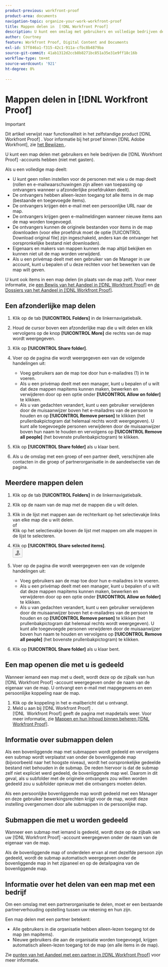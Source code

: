 ```yaml
---
product-previous: workfront-proof
product-area: documents
navigation-topic: organize-your-work-workfront-proof
title: Mappen delen in  [!DNL Workfront Proof]
description: U kunt een omslag met gebruikers en volledige bedrijven delen die  [!DNL Workfront Proof]  rekeningen (niet met gasten) hebben.
author: Courtney
feature: Workfront Proof, Digital Content and Documents
exl-id: 57f846a1-f315-42c1-911a-cfbc8b4879ba
source-git-commit: 41ab1312d2ccb8b8271bc851a35e31e9ff18c16b
workflow-type: tm+mt
source-wordcount: '921'
ht-degree: 0%

---
```


# Mappen delen in [!DNL Workfront Proof]

>[!IMPORTANT]
>
>Dit artikel verwijst naar functionaliteit in het zelfstandige product [!DNL Workfront Proof] . Voor informatie bij het proef binnen [!DNL Adobe Workfront], zie [ het Bewijzen ](../../../review-and-approve-work/proofing/proofing.md).

U kunt een map delen met gebruikers en hele bedrijven die [!DNL Workfront Proof] -accounts hebben (niet met gasten).

Als u een volledige map deelt:

* U kunt geen rollen instellen voor de personen met wie u de map deelt (rollen en e-mailwaarschuwingen zijn alleen van toepassing op ontvangers wanneer u afzonderlijke proefdrukken deelt).
* De ontvangers hebben alleen-lezen toegang tot alle items in de map (bestaande en toegevoegde items).
* De ontvangers krijgen één e-mail met een persoonlijke URL naar de map.
* De ontvangers krijgen geen e-mailmeldingen wanneer nieuwe items aan de map worden toegevoegd.
* De ontvangers kunnen de originele bestanden voor items in de map downloaden (voor elke proefdruk moet de optie [!UICONTROL Download original file] zijn ingeschakeld, anders kan de ontvanger het oorspronkelijke bestand niet downloaden).
* Eigenaars en makers van mappen kunnen de map altijd bekijken en kunnen niet uit de map worden verwijderd.
* Als u een privémap deelt met een gebruiker van de Manager in uw account, kunt u bepalen of u deze rechten voor het bewerken van de map wilt geven.

U kunt ook items in een map delen (in plaats van de map zelf). Voor meer informatie, zie [ een Bewijs van het Aandeel in  [!DNL Workfront Proof]](../../../workfront-proof/wp-work-proofsfiles/share-proofs-and-files/share-proof.md) en [ de Dossiers van het Aandeel in  [!DNL Workfront Proof]](../../../workfront-proof/wp-work-proofsfiles/share-proofs-and-files/share-files.md).

## Een afzonderlijke map delen

1. Klik op de tab **[!UICONTROL Folders]** in de linkernavigatiebalk.
1. Houd de cursor boven een afzonderlijke map die u wilt delen en klik vervolgens op de knop **[!UICONTROL More]** die rechts van de map wordt weergegeven.
1. Klik op **[!UICONTROL Share folder]**.
1. Voer op de pagina die wordt weergegeven een van de volgende handelingen uit:

   * Voeg gebruikers aan de map toe door hun e-mailadres (1) in te voeren.
   * Als u een privémap deelt met een manager, kunt u bepalen of u wilt dat deze mappen mapitems kunnen maken, bewerken en verwijderen door op een optie onder **[!UICONTROL Allow on folder]** te klikken.
   * Als u van gedachten verandert, kunt u een gebruiker verwijderen door de muisaanwijzer boven het e-mailadres van de persoon te houden en op **[!UICONTROL Remove person]** te klikken (het prullenbakpictogram dat helemaal rechts wordt weergegeven). U kunt alle toegevoegde personen verwijderen door de muisaanwijzer boven hun naam te houden en vervolgens op **[!UICONTROL Remove all people]** (het bovenste prullenbakpictogram) te klikken.

1. Klik op **[!UICONTROL Share folder]** als u klaar bent.

1. Als u de omslag met een groep of een partner deelt, verschijnen alle contacten in die groep of partnerorganisatie in de aandeelsectie van de pagina.

## Meerdere mappen delen

1. Klik op de tab **[!UICONTROL Folders]** in de linkernavigatiebalk.
1. Klik op de naam van de map met de mappen die u wilt delen.
1. Klik in de lijst met mappen aan de rechterkant op het selectievakje links van elke map die u wilt delen.\
   of\
   Klik op het selectievakje boven de lijst met mappen om alle mappen in de lijst te selecteren.

1. Klik op **[!UICONTROL Share selected items]**.\
   ![ Share_button-small.png ](assets/share-button-small.png)

1. Voer op de pagina die wordt weergegeven een van de volgende handelingen uit:

   * Voeg gebruikers aan de map toe door hun e-mailadres in te voeren.
   * Als u een privémap deelt met een manager, kunt u bepalen of u wilt dat deze mappen mapitems kunnen maken, bewerken en verwijderen door op een optie onder **[!UICONTROL Allow on folder]** te klikken.
   * Als u van gedachten verandert, kunt u een gebruiker verwijderen door de muisaanwijzer boven het e-mailadres van de persoon te houden en op **[!UICONTROL Remove person]** te klikken (het prullenbakpictogram dat helemaal rechts wordt weergegeven). U kunt alle toegevoegde personen verwijderen door de muisaanwijzer boven hun naam te houden en vervolgens op **[!UICONTROL Remove all people]** (het bovenste prullenbakpictogram) te klikken.

1. Klik op **[!UICONTROL Share folder]** als u klaar bent.

## Een map openen die met u is gedeeld

Wanneer iemand een map met u deelt, wordt deze op de zijbalk van hun [!DNL Workfront Proof] -account weergegeven onder de naam van de eigenaar van de map. U ontvangt een e-mail met mapgegevens en een persoonlijke koppeling naar de map.

1. Klik op de koppeling in het e-mailbericht dat u ontvangt.
1. Meld u aan bij [!DNL Workfront Proof] .\
     [!DNL &#x200B; Workfront Proof] geeft de pagina met mapdetails weer. Voor meer informatie, zie [ Mappen en hun Inhoud binnen beheren  [!DNL Workfront Proof]](../../../workfront-proof/wp-work-proofsfiles/organize-your-work/manage-folders-and-contents.md).

## Informatie over submappen delen

Als een bovenliggende map met submappen wordt gedeeld en vervolgens een submap wordt verplaatst van onder de bovenliggende map (bijvoorbeeld naar het hoogste niveau), wordt het oorspronkelijke gedeelde bestand niet behouden in de submap. De reden hiervoor is dat de submap zelf niet expliciet werd gedeeld, de bovenliggende map wel. Daarom in dit geval, als u subfolder met de originele ontvangers zou willen worden gedeeld zou u subfolder opnieuw met die ontvangers moeten delen.

Als een persoonlijke bovenliggende map wordt gedeeld met een Manager en deze gebruiker bewerkingsrechten krijgt voor de map, wordt deze instelling overgenomen door alle submappen in de persoonlijke map.

## Submappen die met u worden gedeeld

Wanneer een submap met iemand is gedeeld, wordt deze op de zijbalk van uw [!DNL Workfront Proof] -account weergegeven onder de naam van de eigenaar van de map.

Als de bovenliggende map of onderdelen ervan al met dezelfde persoon zijn gedeeld, wordt de submap automatisch weergegeven onder de bovenliggende map in het zijpaneel en op de detailpagina van de bovenliggende map.

## Informatie over het delen van een map met een bedrijf

Om een omslag met een partnerorganisatie te delen, moet er een bestaande partnerverhouding opstelling tussen uw rekening en hun zijn.

Een map delen met een partner betekent:

* Alle gebruikers in die organisatie hebben alleen-lezen toegang tot de map (en mapitems).
* Nieuwe gebruikers die aan de organisatie worden toegevoegd, krijgen automatisch alleen-lezen toegang tot de map (en alle items in de map).

Zie [ punten van het Aandeel met een partner in  [!DNL Workfront Proof]](../../../workfront-proof/wp-acct-admin/partner-accounts/share-items-partner-in-wp.md) voor meer informatie.
